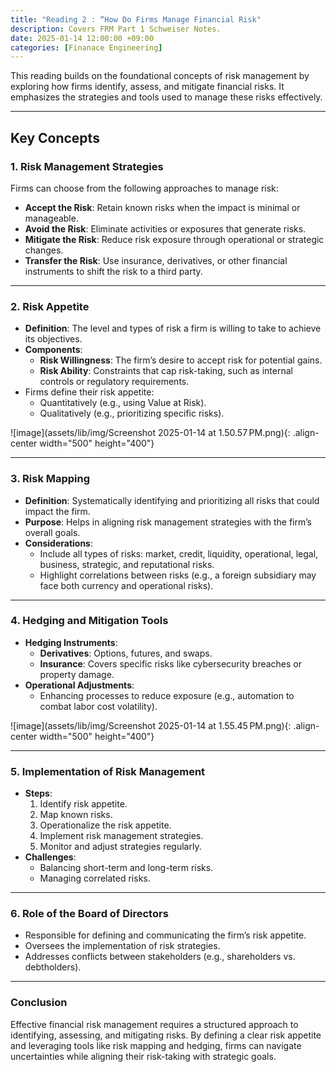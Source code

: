 ```yaml
---
title: "Reading 2 : “How Do Firms Manage Financial Risk"
description: Covers FRM Part 1 Schweiser Notes.
date: 2025-01-14 12:00:00 +09:00
categories: [Finanace Engineering]
---
```



This reading builds on the foundational concepts of risk management by exploring how firms identify, assess, and mitigate financial risks. It emphasizes the strategies and tools used to manage these risks effectively.

---

## Key Concepts

### 1. Risk Management Strategies
Firms can choose from the following approaches to manage risk:
- **Accept the Risk**: Retain known risks when the impact is minimal or manageable.
- **Avoid the Risk**: Eliminate activities or exposures that generate risks.
- **Mitigate the Risk**: Reduce risk exposure through operational or strategic changes.
- **Transfer the Risk**: Use insurance, derivatives, or other financial instruments to shift the risk to a third party.

---

### 2. Risk Appetite
- **Definition**: The level and types of risk a firm is willing to take to achieve its objectives.
- **Components**:
  - **Risk Willingness**: The firm’s desire to accept risk for potential gains.
  - **Risk Ability**: Constraints that cap risk-taking, such as internal controls or regulatory requirements.
- Firms define their risk appetite:
  - Quantitatively (e.g., using Value at Risk).
  - Qualitatively (e.g., prioritizing specific risks).

![image](assets/lib/img/Screenshot 2025-01-14 at 1.50.57 PM.png){: .align-center width="500" height="400"}  

---

### 3. Risk Mapping
- **Definition**: Systematically identifying and prioritizing all risks that could impact the firm.
- **Purpose**: Helps in aligning risk management strategies with the firm’s overall goals.
- **Considerations**:
  - Include all types of risks: market, credit, liquidity, operational, legal, business, strategic, and reputational risks.
  - Highlight correlations between risks (e.g., a foreign subsidiary may face both currency and operational risks).

---

### 4. Hedging and Mitigation Tools
- **Hedging Instruments**:
  - **Derivatives**: Options, futures, and swaps.
  - **Insurance**: Covers specific risks like cybersecurity breaches or property damage.
- **Operational Adjustments**:
  - Enhancing processes to reduce exposure (e.g., automation to combat labor cost volatility).

![image](assets/lib/img/Screenshot 2025-01-14 at 1.55.45 PM.png){: .align-center width="500" height="400"}  

---

### 5. Implementation of Risk Management
- **Steps**:
  1. Identify risk appetite.
  2. Map known risks.
  3. Operationalize the risk appetite.
  4. Implement risk management strategies.
  5. Monitor and adjust strategies regularly.
- **Challenges**:
  - Balancing short-term and long-term risks.
  - Managing correlated risks.

---

### 6. Role of the Board of Directors
- Responsible for defining and communicating the firm’s risk appetite.
- Oversees the implementation of risk strategies.
- Addresses conflicts between stakeholders (e.g., shareholders vs. debtholders).

---

### Conclusion
Effective financial risk management requires a structured approach to identifying, assessing, and mitigating risks. By defining a clear risk appetite and leveraging tools like risk mapping and hedging, firms can navigate uncertainties while aligning their risk-taking with strategic goals.